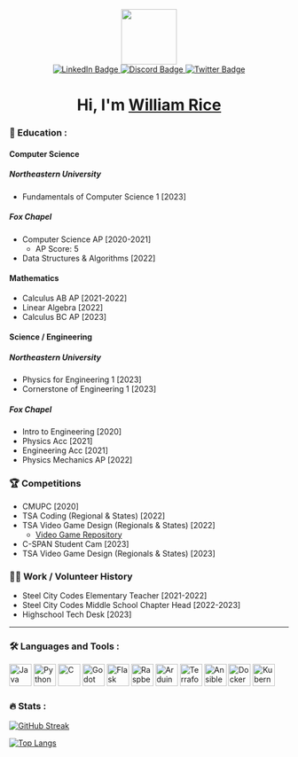 <div id="header" align="center">
  <img src="https://media.giphy.com/media/lP8xu5t2DLGG045H8F/giphy.gif" width="100"/>
  <div id="badges">
    <a href="https://www.linkedin.com/in/willlrice/">
      <img src="https://img.shields.io/badge/LinkedIn-blue?style=for-the-badge&logo=linkedin&logoColor=white" alt="LinkedIn Badge"/>
    </a>
    <a href="https://discord.gg/6uQ8GPNqc5">
      <img src="https://img.shields.io/badge/discord-grey?style=for-the-badge&logo=twitter&logoColor=white" alt="Discord Badge"/>
    </a>
    <a href="https://twitter.com/willl_rice">
      <img src="https://img.shields.io/badge/Twitter-blue?style=for-the-badge&logo=twitter&logoColor=white" alt="Twitter Badge"/>
    </a>
  </div>
  <img src="https://komarev.com/ghpvc/?username=wfrice&style=flat-square&color=blue" alt=""/>
  <h1>
    Hi, I'm <a href="https://www.wrice.dev">William Rice</a>
  </h1>
</div>

### :book: Education :
#### Computer Science
##### Northeastern University
- Fundamentals of Computer Science 1 [2023]
##### Fox Chapel
- Computer Science AP [2020-2021]
  - AP Score: 5
- Data Structures & Algorithms [2022]

#### Mathematics
- Calculus AB AP [2021-2022]
- Linear Algebra [2022]
- Calculus BC AP [2023]

#### Science / Engineering
##### Northeastern University
- Physics for Engineering 1 [2023]
- Cornerstone of Engineering 1 [2023]
##### Fox Chapel
- Intro to Engineering [2020]
- Physics Acc [2021]
- Engineering Acc [2021]
- Physics Mechanics AP [2022]

### :trophy: Competitions
- CMUPC [2020]
- TSA Coding (Regional & States) [2022]
- TSA Video Game Design (Regionals & States) [2022]
  - [Video Game Repository](https://github.com/FCASD-TSA/2022-Video-Game)
- C-SPAN Student Cam [2023]
- TSA Video Game Design (Regionals & States) [2023]

### :man_teacher: Work / Volunteer History
- Steel City Codes Elementary Teacher [2021-2022]
- Steel City Codes Middle School Chapter Head [2022-2023]
- Highschool Tech Desk [2023]

---
### :hammer_and_wrench: Languages and Tools :
<div>
  <img src="https://cdn.jsdelivr.net/gh/devicons/devicon/icons/java/java-original.svg" title="Java" alt="Java" width="40" height="40" />
  <img src="https://cdn.jsdelivr.net/gh/devicons/devicon/icons/python/python-original.svg" title="Python" alt="Python" width="40" height="40" />
  <img src="https://cdn.jsdelivr.net/gh/devicons/devicon/icons/c/c-original.svg" title="C" alt="C" width="40" height="40" />
  <img src="https://cdn.jsdelivr.net/gh/devicons/devicon/icons/godot/godot-original.svg" title="Godot" alt="Godot" width="40" height="40" />
  <img src="https://cdn.jsdelivr.net/gh/devicons/devicon/icons/flask/flask-original.svg" title="Flask" alt="Flask" width="40" height="40" />
  <img src="https://cdn.jsdelivr.net/gh/devicons/devicon/icons/raspberrypi/raspberrypi-original.svg" title="Raspberry Pi" alt="Raspberry Pi" width="40" height="40" />
  <img src="https://cdn.jsdelivr.net/gh/devicons/devicon/icons/arduino/arduino-original.svg" title="Arduino" alt="Arduino" width="40" height="40" />
  <img src="https://cdn.jsdelivr.net/gh/devicons/devicon/icons/terraform/terraform-original.svg" title="Terraform" alt="Terraform" width="40" height="40" />
  <img src="https://cdn.jsdelivr.net/gh/devicons/devicon/icons/ansible/ansible-original.svg" title="Ansible" alt="Ansible" width="40" height="40" />
  <img src="https://cdn.jsdelivr.net/gh/devicons/devicon/icons/docker/docker-original.svg" title="Docker" alt="Docker" width="40" height="40" />
  <img src="https://cdn.jsdelivr.net/gh/devicons/devicon/icons/kubernetes/kubernetes-plain.svg" title="Kubernetes" alt="Kubernetes" width="40" height="40" />
</div>

### :fire: Stats :

[![GitHub Streak](http://github-readme-streak-stats.herokuapp.com?user=wfrice&theme=dark&hide_border=true&date_format=M%20j%5B%2C%20Y%5D)](https://git.io/streak-stats)

[![Top Langs](https://github-readme-stats.vercel.app/api/top-langs/?username=wfrice&hide_border=true&layout=compact&theme=dark)](https://github.com/anuraghazra/github-readme-stats)
